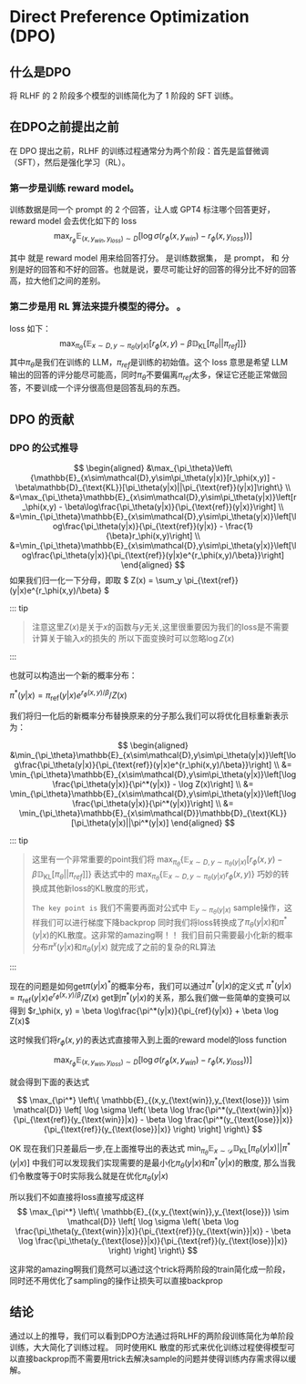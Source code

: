 # Direct Preference Optimization (DPO)
## 什么是DPO
将 RLHF 的 2 阶段多个模型的训练简化为了 1 阶段的 SFT 训练。

## 在DPO之前提出之前

在 DPO 提出之前，RLHF 的训练过程通常分为两个阶段：首先是监督微调（SFT），然后是强化学习（RL）。
### 第一步是训练 reward model。

训练数据是同一个 prompt 的 2 个回答，让人或 GPT4 标注哪个回答更好，reward model 会去优化如下的 loss
$$
  \max_{r_\phi} \mathbb{E}_{(x, y_{win}, y_{loss}) \sim D} [\log \sigma(r_\phi(x, y_{win}) - r_\phi (x, y_{loss}))]
$$

其中 就是 reward model 用来给回答打分。 是训练数据集， 是 prompt， 和 分别是好的回答和不好的回答。也就是说，要尽可能让好的回答的得分比不好的回答高，拉大他们之间的差别。
### 第二步是用 RL 算法来提升模型的得分。 。
loss 如下：
$$
  \max_{\pi_{\theta}} \big\{ \mathbb{E}_{x \sim D,y \sim \pi_{\theta}(y|x)} [r_\phi(x, y) - \beta \mathbb{D}_{\text{KL}}[\pi_{\theta} || \pi_{ref}]] \big\}
$$
其中$\pi_{\theta}$是我们在训练的 LLM，$\pi_{ref}$是训练的初始值。这个 loss 意思是希望 LLM 输出的回答的评分能尽可能高，同时$\pi_{\theta}$不要偏离$\pi_{ref}$太多，保证它还能正常做回答，不要训成一个评分很高但是回答乱码的东西。

## DPO 的贡献

### DPO 的公式推导

$$
\begin{aligned}
&\max_{\pi_\theta}\left\{\mathbb{E}_{x\sim\mathcal{D},y\sim\pi_\theta(y|x)}[r_\phi(x,y)] - \beta\mathbb{D}_{\text{KL}}[\pi_\theta(y|x)||\pi_{\text{ref}}(y|x)]\right\}  \\
&=\max_{\pi_\theta}\mathbb{E}_{x\sim\mathcal{D},y\sim\pi_\theta(y|x)}\left[r_\phi(x,y) - \beta\log\frac{\pi_\theta(y|x)}{\pi_{\text{ref}}(y|x)}\right]                  \\
&=\min_{\pi_\theta}\mathbb{E}_{x\sim\mathcal{D},y\sim\pi_\theta(y|x)}\left[\log\frac{\pi_\theta(y|x)}{\pi_{\text{ref}}(y|x)} - \frac{1}{\beta}r_\phi(x,y)\right]        \\
&=\min_{\pi_\theta}\mathbb{E}_{x\sim\mathcal{D},y\sim\pi_\theta(y|x)}\left[\log\frac{\pi_\theta(y|x)}{\pi_{\text{ref}}(y|x)e^{r_\phi(x,y)/\beta}}\right]
\end{aligned}
$$
如果我们归一化一下分母，即取
$
  Z(x) = \sum_y \pi_{\text{ref}}(y|x)e^{r_\phi(x,y)/\beta}
$

::: tip 

> 注意这里$Z(x)$是关于$x$的函数与$y$无关,这里很重要因为我们的loss是不需要计算关于输入$x$的损失的
> 所以下面变换时可以忽略$\log Z(x)$

:::

也就可以构造出一个新的概率分布：

$\pi^*(y|x) = \pi_{\text{ref}}(y|x)e^{r_\phi(x,y)/\beta} / Z(x)$

我们将归一化后的新概率分布替换原来的分子那么我们可以将优化目标重新表示为：

$$
\begin{aligned}
&\min_{\pi_\theta}\mathbb{E}_{x\sim\mathcal{D},y\sim\pi_\theta(y|x)}\left[\log\frac{\pi_\theta(y|x)}{\pi_{\text{ref}}(y|x)e^{r_\phi(x,y)/\beta}}\right] \\
&= \min_{\pi_\theta}\mathbb{E}_{x\sim\mathcal{D},y\sim\pi_\theta(y|x)}\left[\log\frac{\pi_\theta(y|x)}{\pi^*(y|x)} - \log Z(x)\right] \\
&= \min_{\pi_\theta}\mathbb{E}_{x\sim\mathcal{D},y\sim\pi_\theta(y|x)}\left[\log\frac{\pi_\theta(y|x)}{\pi^*(y|x)}\right] \\
&= \min_{\pi_\theta}\mathbb{E}_{x\sim\mathcal{D}}\mathbb{D}_{\text{KL}}[\pi_\theta(y|x)||\pi^*(y|x)]
\end{aligned}
$$

::: tip 

> 这里有一个非常重要的point我们将
> $\max_{\pi_\theta} \big\{ \mathbb{E}_{x \sim D,y \sim \pi_{\theta}(y|x)} [r_\phi(x, y) - \beta \mathbb{D}_{\text{KL}}[\pi_{\theta} || \pi_{ref}]] \big\}$
> 表达式中的
> $\max_{\pi_\theta}\big\{\mathbb{E}_{x \sim D,y \sim \pi_{\theta}(y|x)}r_\phi(x,y)\big\}$
> 巧妙的转换成其他新loss的KL散度的形式，
>
>`The key point is` 我们不需要再面对公式中
> $\mathbb{E}_{y \sim \pi_{\theta}(y|x)}$
> sample操作，这样我们可以进行梯度下降backprop
> 同时我们将loss转换成了$\pi_\theta(y|x)$和$\pi^*(y|x)$的KL散度。这非常的amazing啊！！
> 我们目前只需要最小化新的概率分布$\pi^x(y|x)$和$\pi_\theta(y|x)$
> 就完成了之前的复杂的RL算法

:::

现在的问题是如何get$\pi(y|x)^*$的概率分布，我们可以通过$\pi^*(y|x)$的定义式
$\pi^*(y|x) = \pi_{\text{ref}}(y|x)e^{r_\phi(x,y)/\beta} / Z(x)$
get到$\pi^*(y|x)$的关系，那么我们做一些简单的变换可以得到
$r_\phi(x, y) = \beta \log\frac{\pi^*(y|x)}{\pi_{ref}(y|x)} + \beta \log Z(x)$

这时候我们将$r_\phi(x,y)$的表达式直接带入到上面的reward model的loss function

$$
  \max_{r_\phi} \mathbb{E}_{(x, y_{win}, y_{loss}) \sim D} [\log \sigma(r_\phi(x, y_{win}) - r_\phi (x, y_{loss}))]
$$

就会得到下面的表达式

$$
\max_{\pi^*} \left\{ \mathbb{E}_{(x,y_{\text{win}},y_{\text{lose}}) \sim \mathcal{D}} \left[ \log \sigma \left( \beta \log \frac{\pi^*(y_{\text{win}}|x)}{\pi_{\text{ref}}(y_{\text{win}}|x)} - \beta \log \frac{\pi^*(y_{\text{lose}}|x)}{\pi_{\text{ref}}(y_{\text{lose}}|x)} \right) \right] \right\}
$$

OK 现在我们只差最后一步,在上面推导出的表达式
$\min_{\pi_\theta}\mathbb{E}_{x\sim\mathcal{D}}\mathbb{D}_{\text{KL}}[\pi_\theta(y|x)||\pi^*(y|x)]$
中我们可以发现我们实现需要的是最小化$\pi_\theta(y|x)$和$\pi^*(y|x)$的散度,
那么当我们令散度等于0时实际我么就是在优化$\pi_\theta(y|x)$

所以我们不如直接将loss直接写成这样
$$
\max_{\pi^*} \left\{ \mathbb{E}_{(x,y_{\text{win}},y_{\text{lose}}) \sim \mathcal{D}} \left[ \log \sigma \left( \beta \log \frac{\pi_\theta(y_{\text{win}}|x)}{\pi_{\text{ref}}(y_{\text{win}}|x)} - \beta \log \frac{\pi_\theta(y_{\text{lose}}|x)}{\pi_{\text{ref}}(y_{\text{lose}}|x)} \right) \right] \right\}
$$

这非常的amazing啊我们竟然可以通过这个trick将两阶段的train简化成一阶段，同时还不用优化了sampling的操作让损失可以直接backprop

## 结论

通过以上的推导，我们可以看到DPO方法通过将RLHF的两阶段训练简化为单阶段训练，大大简化了训练过程。
同时使用KL 散度的形式来优化训练过程使得模型可以直接backprop而不需要用trick去解决sample的问题并使得训练内存需求得以缓解。
